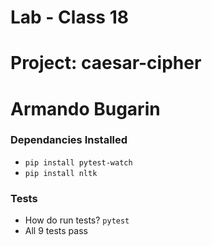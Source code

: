 # Lab - Class 18

# Project: caesar-cipher

# Armando Bugarin

### Dependancies Installed

- `pip install pytest-watch`
- `pip install nltk`

### Tests

- How do run tests? `pytest`
- All 9 tests pass
